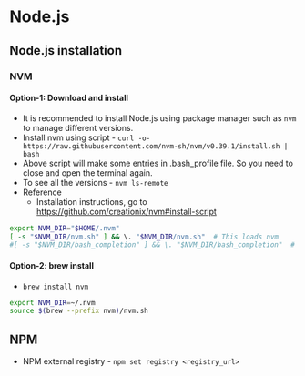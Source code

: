 # Node.js

## Node.js installation

### NVM

#### Option-1: Download and install
* It is recommended to install Node.js using package manager such as `nvm` to manage different versions.
* Install nvm using script - `curl -o- https://raw.githubusercontent.com/nvm-sh/nvm/v0.39.1/install.sh | bash`
* Above script will make some entries in .bash_profile file. So you need to close and open the terminal again.
* To see all the versions - `nvm ls-remote`
* Reference
  * Installation instructions, go to https://github.com/creationix/nvm#install-script

```sh
export NVM_DIR="$HOME/.nvm"
[ -s "$NVM_DIR/nvm.sh" ] && \. "$NVM_DIR/nvm.sh"  # This loads nvm
#[ -s "$NVM_DIR/bash_completion" ] && \. "$NVM_DIR/bash_completion"  # This loads nvm bash_completion
```

#### Option-2: brew install
* `brew install nvm`

```sh
export NVM_DIR=~/.nvm
source $(brew --prefix nvm)/nvm.sh
```

## NPM
* NPM external registry - `npm set registry <registry_url>`
